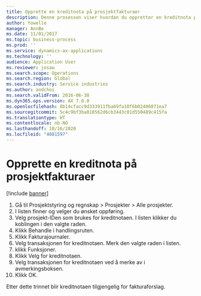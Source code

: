 ```yaml
---
title: Opprette en kreditnota på prosjektfakturaer
description: Denne prosessen viser hvordan du oppretter en kreditnota på prosjektfakturaer som er postert.
author: Yowelle
manager: AnnBe
ms.date: 11/01/2017
ms.topic: business-process
ms.prod: ''
ms.service: dynamics-ax-applications
ms.technology: ''
audience: Application User
ms.reviewer: josaw
ms.search.scope: Operations
ms.search.region: Global
ms.search.industry: Service industries
ms.author: andchoi
ms.search.validFrom: 2016-06-30
ms.dyn365.ops.version: AX 7.0.0
ms.openlocfilehash: 8b14cfacc9d333911fba69fa10f6b02406071ea7
ms.sourcegitcommit: 5c4c9bf3ba018562d6cb3443c01d550489c415fa
ms.translationtype: HT
ms.contentlocale: nb-NO
ms.lasthandoff: 10/16/2020
ms.locfileid: "4081597"
---
```

# <a name="create-a-credit-note-on-project-invoices"></a>Opprette en kreditnota på prosjektfakturaer

[!include [banner](../../includes/banner.md)]

1. Gå til Prosjektstyring og regnskap > Prosjekter > Alle prosjekter. 
2. I listen finner og velger du ønsket oppføring. 
3. Velg prosjekt-IDen som brukes for kreditnotaen. I listen klikker du koblingen i den valgte raden. 
4. Klikk Behandle i handlingsruten. 
5. Klikk Fakturajournaler. 
6. Velg transaksjonen for kreditnotaen. Merk den valgte raden i listen. 
7. klikk Funksjoner. 
8. Klikk Velg for kreditnotaen. 
9. Velg transaksjonen for kreditnotaen ved å merke av i avmerkingsboksen.
10. Klikk OK. 

Etter dette trinnet blir kreditnotaen tilgjengelig for fakturaforslag.
